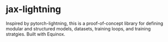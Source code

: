 # jax-lightning
Inspired by pytorch-lightning, this is a proof-of-concept library for defining modular and structured models, datasets, training loops, and training stratgies. Built with Equinox.
